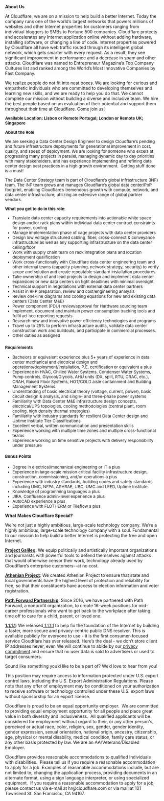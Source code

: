 <div class="content-intro">
	<div><strong>About Us</strong></div>
	<div>
		<p>At Cloudflare, we are on a mission to help build a better Internet. Today the company runs one of the world’s largest networks that powers millions of websites and other Internet properties for customers ranging from individual bloggers to SMBs to Fortune 500 companies. Cloudflare protects and accelerates any Internet application online without adding hardware, installing software, or changing a line of code. Internet properties powered by Cloudflare all have web traffic routed through its intelligent global network, which gets smarter with every request. As a result, they see significant improvement in performance and a decrease in spam and other attacks. Cloudflare was named to Entrepreneur Magazine’s Top Company Cultures list and ranked among the World’s Most Innovative Companies by Fast Company.&nbsp;</p>
		<p><span style="font-weight: 400;">We realize people do not fit into neat boxes. We are looking for curious and empathetic individuals who are committed to developing themselves and learning new skills, and we are ready to help you do that. We cannot complete our mission without building a diverse and inclusive team. We hire the best people based on an evaluation of their potential and support them throughout their time at Cloudflare. Come join us!&nbsp;</span></p>
	</div>
</div>
<p><span style="font-size: 10pt;"><strong>Available Location: Lisbon or Remote Portugal; London or Remote UK; Singapore&nbsp;</strong></span></p>
<p><span style="font-size: 10pt;"><strong>About the Role</strong></span></p>
<p><span style="font-size: 10pt;">We are seeking a Data Center Design Engineer to design Cloudflare’s pending and future infrastructure deployments for generational improvement in cost, quality, and speed of deployment. We are looking for someone who excels at progressing many projects in parallel, managing dynamic day to day priorities with many stakeholders, and has experience implementing and refining data center design best practices in a high growth environment.&nbsp; Getting stuff done is a must!</span></p>
<p><span style="font-size: 10pt;">The Data Center Strategy team is part of Cloudflare’s global Infrastructure (INF) team. The INF team grows and manages Cloudflare’s global data center/PoP footprint, enabling Cloudflare’s tremendous growth with compute, network, and data center infrastructure, utilizing an extensive range of global partner vendors.&nbsp;&nbsp;</span></p>
<p><span style="font-size: 10pt;"><strong>What you get to do in this role:</strong></span></p>
<ul>
	<li style="font-size: 10pt;"><span style="font-size: 10pt;">Translate data center capacity requirements into actionable white space design and/or rack plans within individual data center contract constraints for power, cooling</span></li>
	<li style="font-size: 10pt;"><span style="font-size: 10pt;">Manage implementation phase of cage projects with data center providers</span></li>
	<li style="font-size: 10pt;"><span style="font-size: 10pt;">Design low voltage structured cabling, fiber, cross-connect &amp; conveyance infrastructure as well as any supporting infrastructure on the data center ceiling/floor</span></li>
	<li style="font-size: 10pt;"><span style="font-size: 10pt;">Work with supply chain team on rack integration plans and location deployment qualification</span></li>
	<li style="font-size: 10pt;"><span style="font-size: 10pt;">Work cross-functionally with Cloudflare data center engineering team and other internal teams (capacity planning, network strategy, security) to verify scope and solution and create repeatable standard installation procedures</span></li>
	<li style="font-size: 10pt;"><span style="font-size: 10pt;">Take ownership of and lead projects to design and implement data center expansions or new data centers on tight deadlines with minimal oversight&nbsp;</span></li>
	<li style="font-size: 10pt;"><span style="font-size: 10pt;">Technical support in negotiations with external data center partners</span></li>
	<li style="font-size: 10pt;"><span style="font-size: 10pt;">Assist in RFP preparation, review and cost/engineering analysis</span></li>
	<li style="font-size: 10pt;"><span style="font-size: 10pt;">Review one-line diagrams and cooling equations for new and existing data centers (Data Center M&amp;E)</span></li>
	<li style="font-size: 10pt;"><span style="font-size: 10pt;">Power component (PDU) review/approval for Hardware sourcing team</span></li>
	<li style="font-size: 10pt;"><span style="font-size: 10pt;">Implement, document and maintain power consumption tracking tools and fulfil ad-hoc reporting requests</span></li>
	<li style="font-size: 10pt;"><span style="font-size: 10pt;">Research new and innovative power efficiency technologies and programs</span></li>
	<li style="font-size: 10pt;"><span style="font-size: 10pt;">Travel up to 25% to perform infrastructure audits, validate data center construction work and buildouts, and participate in commercial processes.</span></li>
	<li style="font-size: 10pt;"><span style="font-size: 10pt;">Other duties as assigned</span></li>
</ul>
<h3><span style="font-size: 10pt;"><strong>Requirements</strong></span></h3>
<ul>
	<li style="font-size: 10pt;"><span style="font-size: 10pt;">Bachelors or equivalent experience plus 5+ years of experience in data center mechanical and electrical design and operations/deployment/installation, P.E. certification or equivalent a plus</span></li>
	<li style="font-size: 10pt;"><span style="font-size: 10pt;">Experience in HVAC, Chilled Water Systems, Condenser Water Systems, Pump controls, Glycool/Glycols, AHU units (DX, split, RTU, CRAC, etc.), CRAH, Raised Floor Systems, HOT/COLD aisle containment and Building Management Systems</span></li>
	<li style="font-size: 10pt;"><span style="font-size: 10pt;">Understanding of basic electrical theory (voltage, current, power), basic circuit design &amp; analysis, and single- and three-phase power systems</span></li>
	<li style="font-size: 10pt;"><span style="font-size: 10pt;">Familiarity with Data Center M&amp;E infrastructure design concepts, electrical/UPS topologies, cooling methodologies (central plant, room cooling, high density thermal strategies)</span></li>
	<li style="font-size: 10pt;"><span style="font-size: 10pt;">Familiarity with industry standards for resilient Data Center design and Uptime Institute Tier Classifications</span></li>
	<li style="font-size: 10pt;"><span style="font-size: 10pt;">Excellent verbal, written communication and presentation skills</span></li>
	<li style="font-size: 10pt;"><span style="font-size: 10pt;">Experience working with multiple time zones and multiple cross-functional teams</span></li>
	<li style="font-size: 10pt;"><span style="font-size: 10pt;">Experience working on time sensitive projects with delivery responsibility under pressure</span></li>
</ul>
<h4><span style="font-size: 10pt;"><strong>Bonus Points</strong></span></h4>
<ul>
	<li style="font-size: 10pt;"><span style="font-size: 10pt;">Degree in electrical/mechanical engineering or IT a plus</span></li>
	<li style="font-size: 10pt;"><span style="font-size: 10pt;">Experience in large-scale mission critical facility infrastructure design, construction, commissioning, and/or operations a plus</span></li>
	<li style="font-size: 10pt;"><span style="font-size: 10pt;">Experience with industry standards, building codes and safety standards including UMC, NFPA, ASHRAE, UBC, UMC and LEED, Uptime Institute</span></li>
	<li style="font-size: 10pt;"><span style="font-size: 10pt;">Knowledge of programming languages a plus</span></li>
	<li style="font-size: 10pt;"><span style="font-size: 10pt;">JIRA, Confluence admin-level experience a plus</span></li>
	<li style="font-size: 10pt;"><span style="font-size: 10pt;">AutoCAD experience a plus</span></li>
	<li style="font-size: 10pt;"><span style="font-size: 10pt;">Experience with FLOTHERM or Tileflow a plus</span></li>
</ul>
<div class="content-conclusion">
	<p><strong>What Makes Cloudflare Special?</strong></p>
	<p><span style="font-weight: 400;">We’re not just a highly ambitious, large-scale technology company. We’re a highly ambitious, large-scale technology company with a soul. Fundamental to our mission to help build a better Internet is protecting the free and open Internet.</span></p>
	<p><a href="https://blog.cloudflare.com/protecting-free-expression-online/"><strong>Project Galileo</strong></a><span style="font-weight: 400;">: We equip politically and artistically important organizations and journalists with powerful tools to defend themselves against attacks that would otherwise censor their work, technology already used by Cloudflare’s enterprise customers--at no cost.</span></p>
	<p><strong><a href="https://www.cloudflare.com/athenian/">Athenian Project</a></strong><span style="font-weight: 400;">: We created Athenian Project to ensure that state and local governments have the highest level of protection and reliability for free, so that their constituents have access to election information and voter registration.</span></p>
	<p><a href="https://blog.cloudflare.com/tag/path-forward/"><strong>Path Forward Partnership</strong></a><span style="font-weight: 400;">: Since 2016, we have partnered with Path Forward, a nonprofit organization, to create 16-week positions for mid-career professionals who want to get back to the workplace after taking time off to care for a child, parent, or loved one.</span></p>
	<p><a href="https://1.1.1.1/"><strong>1.1.1.1</strong></a><span style="font-weight: 400;">: We released</span><a href="https://1.1.1.1/"> <span style="font-weight: 400;">1.1.1.1</span></a><span style="font-weight: 400;"> to help fix the foundation of the Internet by building a faster, more secure and privacy-centric public DNS resolver. This is available publicly for everyone to use - it is the first consumer-focused service Cloudflare has ever released. Here’s the deal - we don’t store client IP addresses never, ever. We will continue to abide by our</span><a href="https://developers.cloudflare.com/1.1.1.1/privacy/public-dns-resolver"> privacy commitment</a><span style="font-weight: 400;"> and ensure that no user data is sold to advertisers or used to target consumers.</span></p>
	<p><span style="font-weight: 400;">Sound like something you’d like to be a part of? We’d love to hear from you!</span></p>
	<p><span style="font-weight: 400;">This position may require access to information protected under U.S. export control laws, including the U.S. Export Administration Regulations. Please note that any offer of employment may be conditioned on your authorization to receive software or technology controlled under these U.S. export laws without sponsorship for an export license.</span></p>
	<p><span style="font-weight: 400;">Cloudflare is proud to be an equal opportunity employer. &nbsp;We are committed to providing equal employment opportunity for all people and place great value in both diversity and inclusiveness. &nbsp;All qualified applicants will be considered for employment without regard to their, or any other person's, perceived or actual</span> <span style="font-weight: 400;">race, color, religion, sex, gender, gender identity, gender expression, sexual orientation, national origin, ancestry, citizenship, age, physical or mental disability, medical condition, family care status, or any other basis protected by law. </span><span style="font-weight: 400;">We are an AA/Veterans/Disabled Employer.</span></p>
	<p><span style="font-weight: 400;">Cloudflare provides reasonable accommodations to qualified individuals with disabilities. &nbsp;Please tell us if you require a reasonable accommodation to apply for a job. Examples of reasonable accommodations include, but are not limited to, changing the application process, providing documents in an alternate format, using a sign language interpreter, or using specialized equipment. &nbsp;If you require a reasonable accommodation to apply for a job, please contact us via e-mail at </span><span style="font-weight: 400;">hr@cloudflare.com</span><span style="font-weight: 400;"> or via mail at 101 Townsend St. San Francisco, CA 94107.</span></p>
</div>